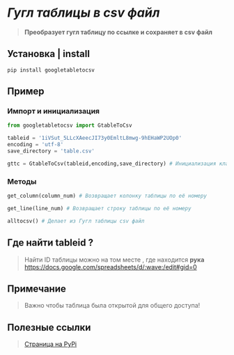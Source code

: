 # ***Гугл таблицы в csv файл***
> **Преобразует гугл таблицу по ссылке и сохраняет в csv файл**
## Установка | install
```
pip install googletabletocsv
```
## Пример
### Импорт и инициализация
```python
from googletabletocsv import GtableToCsv

tableid = '1iVSut_5LLcXAeecJI73y0EmltL8mwg-9hEHaWP2UOp0'
encoding = 'utf-8'
save_directory = 'table.csv'

gttc = GtableToCsv(tableid,encoding,save_directory) # Инициализация класса
```
### Методы
```python
get_column(column_num) # Возвращает колонку таблицы по её номеру

get_line(line_num) # Возвращает строку таблицы по её номеру

alltocsv() # Делает из Гугл таблицы csv файл
```

## Где найти tableid ?
>Найти ID таблицы можно на том месте , где находится **рука**                                     
>https://docs.google.com/spreadsheets/d/:wave:/edit#gid=0

## Примечание
>Важно чтобы таблица была открытой для общего доступа!

## Полезные ссылки
>[Страница на PyPi](https://pypi.org/project/googletabletocsv)



